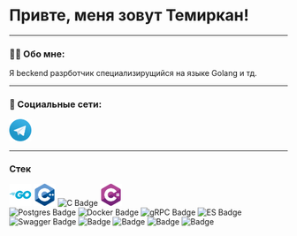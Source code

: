 # Привте, меня зовут Темиркан!

---

### :man_technologist: Обо мне:

Я beckend разрботчик специализирущийся на языке Golang и тд.

---

### 🤝 Социальные сети:
  <div id="badges">
    <a href="https://t.me/Abitoff" target="_blank">
      <img src="https://raw.githubusercontent.com/github/explore/80688e429a7d4ef2fca1e82350fe8e3517d3494d/topics/telegram/telegram.png" width="40" height="40" alt="TG Badge"/>
    </a>
  </div>

---

### Стек
<div>
<img src="https://github.com/devicons/devicon/raw/master/icons/go/go-original-wordmark.svg" width="40" height="40" alt="Go Badge"/>
<img src="https://github.com/a-bit-off/a-bit-off/blob/main/c-.png" width="40" height="40" alt="С++ Badge"/>
<img src="https://upload.wikimedia.org/wikipedia/commons/thumb/1/18/C_Programming_Language.svg/695px-C_Programming_Language.svg.png" width="40" height="40" alt="C Badge"/>
<img src="https://github.com/a-bit-off/a-bit-off/blob/main/c-sharp.png" width="40" height="40" alt="С# Badge"/>
  
</div>
<div>
<img src="https://cdn-icons-png.flaticon.com/512/5968/5968342.png" width="40" height="40" alt="Postgres Badge"/>


<img src="https://cdn.icon-icons.com/icons2/2407/PNG/512/docker_icon_146192.png" width="40" height="40" alt="Docker Badge"/>
<img src="https://images.velog.io/images/s00ny0ung/post/bb8d2355-dfb0-4a8a-9998-7a3863e74771/grpc.png" width="40" height="40" alt="gRPC Badge"/>


<img src="https://ria.gallerycdn.vsassets.io/extensions/ria/elastic/0.13.3/1530754501320/Microsoft.VisualStudio.Services.Icons.Default" width="40" height="40" alt="ES Badge"/>

<img src="https://pnx-assets-prod.s3.amazonaws.com/2020-07/swagger_logo_1.png" width="40" height="40" alt="Swagger Badge"/>
<img src="" width="40" height="40" alt=" Badge"/>
<img src="" width="40" height="40" alt=" Badge"/>
<img src="" width="40" height="40" alt=" Badge"/>
<img src="" width="40" height="40" alt=" Badge"/>



<!--
<img src="" width="40" height="40" alt=" Badge"/>
-->


</div>

